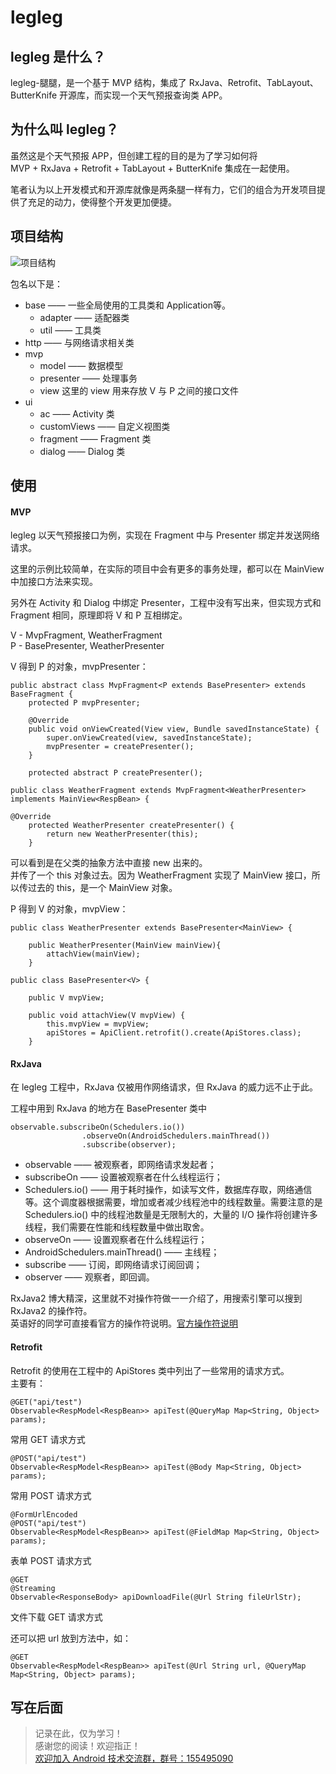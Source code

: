 # legleg

## legleg 是什么？

legleg-腿腿，是一个基于 MVP 结构，集成了 RxJava、Retrofit、TabLayout、ButterKnife 开源库，而实现一个天气预报查询类 APP。

## 为什么叫 legleg？

虽然这是个天气预报 APP，但创建工程的目的是为了学习如何将  
MVP + RxJava + Retrofit + TabLayout + ButterKnife 集成在一起使用。

笔者认为以上开发模式和开源库就像是两条腿一样有力，它们的组合为开发项目提供了充足的动力，使得整个开发更加便捷。

## 项目结构

![项目结构](https://user-gold-cdn.xitu.io/2018/4/20/162e1c75533cd1db?w=273&h=461&f=png&s=4317)

包名以下是：  
- base —— 一些全局使用的工具类和 Application等。
    - adapter —— 适配器类
    - util —— 工具类
- http —— 与网络请求相关类
- mvp  
    - model —— 数据模型
    - presenter —— 处理事务
    - view 这里的 view 用来存放 V 与 P 之间的接口文件
- ui
    - ac —— Activity 类
    - customViews —— 自定义视图类
    - fragment —— Fragment 类
    - dialog —— Dialog 类

## 使用

#### MVP

legleg 以天气预报接口为例，实现在 Fragment 中与 Presenter 绑定并发送网络请求。

这里的示例比较简单，在实际的项目中会有更多的事务处理，都可以在 MainView 中加接口方法来实现。

另外在 Activity 和 Dialog 中绑定 Presenter，工程中没有写出来，但实现方式和 Fragment 相同，原理即将 V 和 P 互相绑定。

V - MvpFragment, WeatherFragment  
P - BasePresenter, WeatherPresenter

V 得到 P 的对象，mvpPresenter：
```
public abstract class MvpFragment<P extends BasePresenter> extends BaseFragment {
    protected P mvpPresenter;

    @Override
    public void onViewCreated(View view, Bundle savedInstanceState) {
        super.onViewCreated(view, savedInstanceState);
        mvpPresenter = createPresenter();
    }

    protected abstract P createPresenter();
```

```
public class WeatherFragment extends MvpFragment<WeatherPresenter> implements MainView<RespBean> {

@Override
    protected WeatherPresenter createPresenter() {
        return new WeatherPresenter(this);
    }
```

可以看到是在父类的抽象方法中直接 new 出来的。  
并传了一个 this 对象过去。因为 WeatherFragment 实现了 MainView 接口，所以传过去的 this，是一个 MainView 对象。

P 得到 V 的对象，mvpView：

```
public class WeatherPresenter extends BasePresenter<MainView> {

    public WeatherPresenter(MainView mainView){
        attachView(mainView);
    }
```

```
public class BasePresenter<V> {

    public V mvpView;

    public void attachView(V mvpView) {
        this.mvpView = mvpView;
        apiStores = ApiClient.retrofit().create(ApiStores.class);
    }
```

#### RxJava

在 legleg 工程中，RxJava 仅被用作网络请求，但 RxJava 的威力远不止于此。

工程中用到 RxJava 的地方在 BasePresenter 类中
```
observable.subscribeOn(Schedulers.io())
                .observeOn(AndroidSchedulers.mainThread())
                .subscribe(observer);
```

- observable —— 被观察者，即网络请求发起者；
- subscribeOn —— 设置被观察者在什么线程运行；
- Schedulers.io() —— 用于耗时操作，如读写文件，数据库存取，网络通信等。这个调度器根据需要，增加或者减少线程池中的线程数量。需要注意的是 Schedulers.io() 中的线程池数量是无限制大的，大量的 I/O 操作将创建许多线程，我们需要在性能和线程数量中做出取舍。
- observeOn —— 设置观察者在什么线程运行；
- AndroidSchedulers.mainThread() —— 主线程；
- subscribe —— 订阅，即网络请求订阅回调；
- observer —— 观察者，即回调。

RxJava2 博大精深，这里就不对操作符做一一介绍了，用搜索引擎可以搜到 RxJava2 的操作符。  
英语好的同学可直接看官方的操作符说明。[官方操作符说明](http://reactivex.io/documentation/operators.html)

#### Retrofit

Retrofit 的使用在工程中的 ApiStores 类中列出了一些常用的请求方式。  
主要有：  

```
@GET("api/test")
Observable<RespModel<RespBean>> apiTest(@QueryMap Map<String, Object> params);
```

常用 GET 请求方式

```
@POST("api/test")
Observable<RespModel<RespBean>> apiTest(@Body Map<String, Object> params);
```

常用 POST 请求方式

```
@FormUrlEncoded
@POST("api/test")
Observable<RespModel<RespBean>> apiTest(@FieldMap Map<String, Object> params);
```

表单 POST 请求方式

```
@GET
@Streaming
Observable<ResponseBody> apiDownloadFile(@Url String fileUrlStr);
```

文件下载 GET 请求方式

还可以把 url 放到方法中，如：

```
@GET
Observable<RespModel<RespBean>> apiTest(@Url String url, @QueryMap Map<String, Object> params);
```

## 写在后面

>记录在此，仅为学习！  
感谢您的阅读！欢迎指正！  
[欢迎加入 Android 技术交流群，群号：155495090](https://jq.qq.com/?_wv=1027&k=5hr8OKj)

